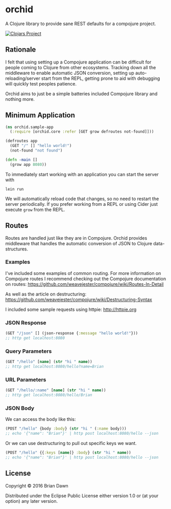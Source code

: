 # orchid

A Clojure library to provide sane REST defaults for a compojure project.

[![Clojars Project](https://img.shields.io/clojars/v/orchid.svg)](https://clojars.org/orchid)

## Rationale

I felt that using setting up a Compojure application can be difficult for people
coming to Clojure from other ecosystems. Tracking down all the middleware to
enable automatic JSON conversion, setting up auto-reloading/server start from the REPL,
getting prone to aid with debugging will quickly test peoples patience.

Orchid aims to just be a simple batteries included Compojure library and nothing more.

## Minimum Application

```clojure
(ns orchid.sample-app
  (:require [orchid.core :refer [GET grow defroutes not-found]]))

(defroutes app
  (GET "/" [] "hello world!")
  (not-found "not found")

(defn -main []
  (grow app 8080))
```

To immediately start working with an application you can start the server with

`lein run`

We will automatically reload code that changes, so no need to restart the server periodically.
If you prefer working from a REPL or using Cider just execute `grow` from the REPL.

## Routes

Routes are handled just like they are in Compojure. Orchid provides middleware
that handles the automatic conversion of JSON to Clojure data-structures.

### Examples

I've included some examples of common routing. For more information on Compojure routes I recommend
checking out the Compojure documentation on routes: https://github.com/weavejester/compojure/wiki/Routes-In-Detail

As well as the article on destructuring: https://github.com/weavejester/compojure/wiki/Destructuring-Syntax

I included some sample requests using httpie: http://httpie.org

### JSON Response

```clojure
(GET "/json" [] (json-response {:message "hello world!"}))
;; http get localhost:8080
```

### Query Parameters

```clojure
(GET "/hello" [name] (str "hi " name))
;; http get localhost:8080/hello?name=Brian
```

### URL Parameters

```clojure
(GET "/hello/:name" [name] (str "hi " name))
;; http get localhost:8080/hello/Brian
```

### JSON Body

We can access the body like this:
```clojure
(POST "/hello" {body :body} (str "hi " (:name body)))
;; echo '{"name": "Brian"}' | http post localhost:8080/hello --json
```

Or we can use destructuring to pull out specific keys we want.
```clojure
(POST "/hello" {{:keys [name]} :body} (str "hi " name))
;; echo '{"name": "Brian"}' | http post localhost:8080/hello --json
```

## License

Copyright © 2016 Brian Dawn

Distributed under the Eclipse Public License either version 1.0 or (at
your option) any later version.
